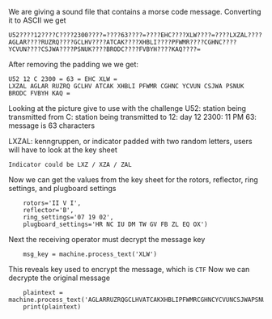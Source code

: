 We are giving a sound file that contains a morse code message. Converting it to ASCII we get

`U52????12????C????2300????=????63????=????EHC????XLW????=????LXZAL????AGLAR????RUZRQ????GCLHV????ATCAK????XHBLI????PFWMR????CGHNC????YCVUN????CSJWA????PSNUK????BRODC????FVBYH????KAQ????=`

After removing the padding we we get:

```
U52 12 C 2300 = 63 = EHC XLW = 
LXZAL AGLAR RUZRQ GCLHV ATCAK XHBLI PFWMR CGHNC YCVUN CSJWA PSNUK BRODC FVBYH KAQ = 
```

Looking at the picture give to use with the challenge
U52: station being transmitted from
C: station being transmitted to
12: day 12
2300: 11 PM
63: message is 63 characters

LXZAL: kenngruppen, or indicator
    padded with two random letters, users will have to look at the key sheet

    Indicator could be LXZ / XZA / ZAL 

Now we can get the values from the key sheet for the rotors, reflector, ring settings, and plugboard settings

``` machine = EnigmaMachine.from_key_sheet(
    rotors='II V I',
    reflector='B',
    ring_settings='07 19 02',
    plugboard_settings='HR NC IU DM TW GV FB ZL EQ OX')
```


Next the receiving operator must decrypt the message key
``` machine.set_display('EHC')
    msg_key = machine.process_text('XLW')
```

This reveals key used to encrypt the message, which is `CTF`
Now we can decrypte the original message
``` machine.set_display(msg_key) # CTF
    plaintext = machine.process_text('AGLARRUZRQGCLHVATCAKXHBLIPFWMRCGHNCYCVUNCSJWAPSNUKBRODCFVBYHKAQ')
    print(plaintext)
```

